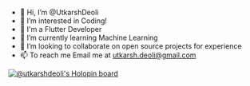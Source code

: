 - 👋 Hi, I’m @UtkarshDeoli
- 👀 I’m interested in Coding!
- 📲 I'm a Flutter Developer
- 🌱 I’m currently learning Machine Learning
- 💞️ I’m looking to collaborate on open source projects for experience 
- 📫 To reach me Email me at utkarsh.deoli@gmail.com



[![@utkarshdeoli's Holopin board](https://holopin.me/utkarshdeoli)](https://holopin.io/@utkarshdeoli)
